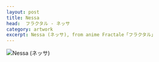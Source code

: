 ```yaml
---
layout: post
title: Nessa
head:  フラクタル - ネッサ
category: artwork
excerpt: Nessa (ネッサ), from anime Fractale「フラクタル」
---
```


<section>
<p><img src="{{ site.file }}/work/nessa.jpg" alt="Nessa (ネッサ)"></p>
</section>